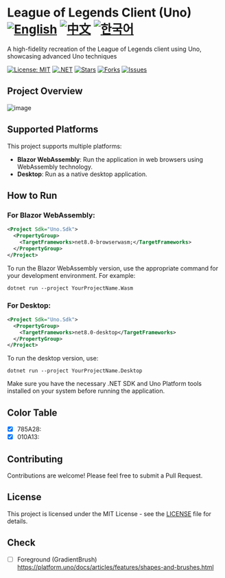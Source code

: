 # League of Legends Client (Uno) [![English](https://img.shields.io/badge/docs-English-blue.svg)](README.md) [![中文](https://img.shields.io/badge/docs-中文-red.svg)](README.zh-CN.md) [![한국어](https://img.shields.io/badge/docs-한국어-green.svg)](README.ko.md) 

A high-fidelity recreation of the League of Legends client using Uno, showcasing advanced Uno techniques

[![License: MIT](https://img.shields.io/badge/License-MIT-yellow.svg)](https://opensource.org/licenses/MIT)
[![.NET](https://img.shields.io/badge/.NET-8.0-blue.svg)](https://dotnet.microsoft.com/download)
[![Stars](https://img.shields.io/github/stars/jamesnet214/leagueoflegends-uno.svg)](https://github.com/jamesnet214/leagueoflegends-uno/stargazers)
[![Forks](https://img.shields.io/github/forks/jamesnet214/leagueoflegends-uno.svg)](https://github.com/jamesnet214/leagueoflegends-uno/network/members)
[![Issues](https://img.shields.io/github/issues/jamesnet214/leagueoflegends-uno.svg)](https://github.com/jamesnet214/leagueoflegends-uno/issues)

## Project Overview
![image](https://github.com/user-attachments/assets/2d5643b9-da31-4292-80c5-716a0cd80fdc)


## Supported Platforms

This project supports multiple platforms:

- **Blazor WebAssembly**: Run the application in web browsers using WebAssembly technology.
- **Desktop**: Run as a native desktop application.

## How to Run

### For Blazor WebAssembly:

```xml
<Project Sdk="Uno.Sdk">
  <PropertyGroup>
    <TargetFrameworks>net8.0-browserwasm;</TargetFrameworks>
  </PropertyGroup>
</Project>
```

To run the Blazor WebAssembly version, use the appropriate command for your development environment. For example:

```
dotnet run --project YourProjectName.Wasm
```

### For Desktop:

```xml
<Project Sdk="Uno.Sdk">
  <PropertyGroup>
    <TargetFrameworks>net8.0-desktop</TargetFrameworks>
  </PropertyGroup>
</Project>
```

To run the desktop version, use:

```
dotnet run --project YourProjectName.Desktop
```

Make sure you have the necessary .NET SDK and Uno Platform tools installed on your system before running the application.

## Color Table
- [x] 785A28:
- [x] 010A13:

## Contributing

Contributions are welcome! Please feel free to submit a Pull Request.

## License

This project is licensed under the MIT License - see the [LICENSE](LICENSE) file for details.

## Check
- [ ] Foreground (GradientBrush) https://platform.uno/docs/articles/features/shapes-and-brushes.html
